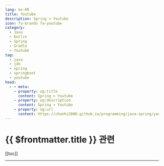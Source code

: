 ```yaml
---
lang: ko-KR
title: Youtube
description: Spring > Youtube
icon: fa-brands fa-youtube
category: 
  - Java
  - Kotlin
  - Spring
  - Gradle
  - Youtube
tag: 
  - java
  - jdk
  - spring
  - springboot
  - youtube
head:
  - - meta:
    - property: og:title
      content: Spring > Youtube
    - property: og:description
      content: Spring > Youtube
    - property: og:url
      content: https://chanhi2000.github.io/programming/java-spring/youtube.html
---
```


# {{ $frontmatter.title }} 관련

[[toc]]

---

<MyYouTubeItems jsonName="yu-amigoscode" /><!-- Amigoscode -->
<MyYouTubeItems jsonName="yu-Javatechie" /><!-- Java Techie -->
<MyYouTubeItems jsonName="yu-SivaReddyJavaTechie" /><!-- Siva Reddy -->
<MyYouTubeItems jsonName="yu-TechPrimers" /><!-- Tech Primers -->
<MyYouTubeItems jsonName="yu-HelloWorldStudy" /><!-- HelloWorld -->
<MyYouTubeItems jsonName="yu-user-uc2wv8zw3h" /><!-- 전자정부 표준프레임워크 센터 -->
<MyYouTubeItems jsonName="yu-smbdevops" /><!-- SMB DevOps -->
<MyYouTubeItems jsonName="yu-SpringSourceDev" /><!-- SpringDeveloper -->
<MyYouTubeItems jsonName="yu-Java.Brains" /><!-- Java Brains -->
<MyYouTubeItems jsonName="yu-geminikims" /><!-- 제미니의 개발실무 -->
<MyYouTubeItems jsonName="yu-Glabay" /><!-- Glabay -->
<MyYouTubeItems jsonName="yu-user-kp6ez9ty9p" /><!-- 최현웅 -->
<MyYouTubeItems jsonName="yu-BoualiAli" /><!-- Bouali Ali -->
<MyYouTubeItems jsonName="yu-developer_jango" /><!-- 개발자 장고 -->
<MyYouTubeItems jsonName="yu-seoulit" /><!-- 서울IT교육센터온라인강좌TV -->
<MyYouTubeItems jsonName="yu-나는황쌤이다" /><!-- 나는 황쌤이다 -->
<MyYouTubeItems jsonName="yu-user-jn1ly6wf9q" /><!-- 웹짱이영환쌤 -->
<MyYouTubeItems jsonName="yu-이백행" /><!-- 이백행 -->
<MyYouTubeItems jsonName="yu-xxxjjhhh" /><!-- 개발자 유미 -->
<MyYouTubeItems jsonName="yu-with2511" /><!-- 기술노트with 알렉 -->
<MyYouTubeItems jsonName="yu-tobyspring" /><!-- Toby Lee -->
<MyYouTubeItems jsonName="yu-devtiro" /><!-- Devtiro -->
<MyYouTubeItems jsonName="yu-codefarm0" /><!-- Codefarm -->
<MyYouTubeItems jsonName="yu-KenuHeo" /><!-- Kenu Heo -->
<MyYouTubeItems jsonName="yu-HanbitMedia93" /><!-- 한빛미디어 -->
<MyYouTubeItems jsonName="yu-DanVega" /><!-- Dan Vega -->
<MyYouTubeItems jsonName="yu-codewithsudarshan" /><!-- Sudarshan Shah -->
<MyYouTubeItems jsonName="yu-abhishekvermaa10" /><!-- Abhishek Verma -->
<MyYouTubeItems jsonName="yu-icttrainer6889" /><!-- ICT Trainer -->
<MyYouTubeItems jsonName="yu-amol_" /><!-- Amol kumar -->
<MyYouTubeItems jsonName="yu-NarenJavaTech" /><!-- Naren Java Help Line -->
<MyYouTubeItems jsonName="yu-IOCodes" /><!-- IOCODES -->
<MyYouTubeItems jsonName="yu-crackITTechieTalks" /><!-- crackIT -->
<MyYouTubeItems jsonName="yu-airklassofficial" /><!-- 에어클래스 -->
<MyYouTubeItems jsonName="yu-tech-soft" /><!-- Tech Soft -->
<MyYouTubeItems jsonName="yu-sergey_tech" /><!-- Sergey Tech -->
<MyYouTubeItems jsonName="yu-alohaclass" /><!-- ALOHA CLASS -->
<MyYouTubeItems jsonName="yu-datmt_dev" /><!-- datmt -->
<MyYouTubeItems jsonName="yu-hobbyMett" /><!-- 코딩하는오후 -->
<MyYouTubeItems jsonName="yu-RamNJava" /><!-- Ram N Java -->
<MyYouTubeItems jsonName="yu-GenuineCoder" /><!-- Genuine Coder -->
<MyYouTubeItems jsonName="yu-ProgrammingTechie" /><!-- Programming Techie -->
<MyYouTubeItems jsonName="yu-Telusko" /><!-- Telusko  -->
<MyYouTubeItems jsonName="yu-GainJavaKnowledge" /><!-- Gain Java Knowledge -->
<MyYouTubeItems jsonName="yu-shellfolder" /><!-- 쉘폴더 ShellFolder -->
<MyYouTubeItems jsonName="yu-dev.mminsu" /><!-- dev.mminsu -->
<MyYouTubeItems jsonName="yu-MikesTechCorner" /><!-- Mike Møller Nielsen -->
<MyYouTubeItems jsonName="yu-user-ht2jq8bg9b" /><!-- 이숭무 샘 -->
<MyYouTubeItems jsonName="yu-systemv1968" /><!-- System V -->
<MyYouTubeItems jsonName="yu-user-jc7ek9jk3l" /><!-- 차태진 -->
<MyYouTubeItems jsonName="yu-BoostMyTool" /><!-- BoostMyTool -->
<MyYouTubeItems jsonName="yu-code_name_sagang" /><!-- 사강코딩 -->
<MyYouTubeItems jsonName="yu-SeleniumExpress" /><!-- Selenium Express -->
<MyYouTubeItems jsonName="yu-micoding" /><!-- 몰입코딩 아카이브 -->
<MyYouTubeItems jsonName="yu-pjh5365" /><!-- 박지혁 -->
<MyYouTubeItems jsonName="yu-poseidon.program" /><!-- poseidon -->
<MyYouTubeItems jsonName="yu-codersee" /><!-- Codersee- Kotlin on the backend -->
<MyYouTubeItems jsonName="yu-uengine5309" /><!-- uEngine -->
<MyYouTubeItems jsonName="yu-virtualJUG" /><!-- v JUG -->
<MyYouTubeItems jsonName="yu-devCJH" /><!-- devCJH -->
<MyYouTubeItems jsonName="yu-SagguUK" /><!-- Saggu -->
<MyYouTubeItems jsonName="yu-yukicoding6552" /><!-- Yuki Coding -->
<MyYouTubeItems jsonName="yu-DilipItAcademy" /><!-- Dilip IT Academy -->
<MyYouTubeItems jsonName="yu-SWErikCodes" /><!-- SWErikCodes -->
<MyYouTubeItems jsonName="yu-플랫포머스터디" /><!-- 플랫포머스터디 -->

<TagLinks />